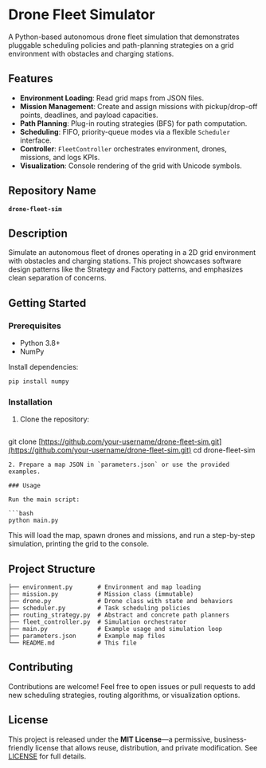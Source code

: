 # Drone Fleet Simulator

A Python-based autonomous drone fleet simulation that demonstrates pluggable scheduling policies and path-planning strategies on a grid environment with obstacles and charging stations.

## Features

* **Environment Loading**: Read grid maps from JSON files.
* **Mission Management**: Create and assign missions with pickup/drop-off points, deadlines, and payload capacities.
* **Path Planning**: Plug-in routing strategies (BFS) for path computation.
* **Scheduling**: FIFO, priority-queue modes via a flexible `Scheduler` interface.
* **Controller**: `FleetController` orchestrates environment, drones, missions, and logs KPIs.
* **Visualization**: Console rendering of the grid with Unicode symbols.

## Repository Name

**`drone-fleet-sim`**

## Description

Simulate an autonomous fleet of drones operating in a 2D grid environment with obstacles and charging stations. This project showcases software design patterns like the Strategy and Factory patterns, and emphasizes clean separation of concerns.

## Getting Started

### Prerequisites

* Python 3.8+
* NumPy

Install dependencies:

```bash
pip install numpy
```

### Installation

1. Clone the repository:

   ```bash
   ```

git clone [https://github.com/your-username/drone-fleet-sim.git](https://github.com/your-username/drone-fleet-sim.git)
cd drone-fleet-sim

````
2. Prepare a map JSON in `parameters.json` or use the provided examples.

### Usage

Run the main script:

```bash
python main.py
````

This will load the map, spawn drones and missions, and run a step-by-step simulation, printing the grid to the console.

## Project Structure

```
├── environment.py       # Environment and map loading
├── mission.py           # Mission class (immutable)
├── drone.py             # Drone class with state and behaviors
├── scheduler.py         # Task scheduling policies
├── routing_strategy.py  # Abstract and concrete path planners
├── fleet_controller.py  # Simulation orchestrator
├── main.py              # Example usage and simulation loop
├── parameters.json      # Example map files
└── README.md            # This file
```

## Contributing

Contributions are welcome! Feel free to open issues or pull requests to add new scheduling strategies, routing algorithms, or visualization options.

## License

This project is released under the **MIT License**—a permissive, business-friendly license that allows reuse, distribution, and private modification. See [LICENSE](LICENSE) for full details.
